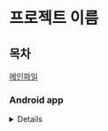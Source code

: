 # 프로젝트 이름

## 목차
[메인파일](https://github.com/kosaay/SnackBattingGame/blob/master/app/src/main/java/com/portpolio/myapplication/MainActivity.kt)  


### Android app
<details>

<img src="![snack_betting_game](https://user-images.githubusercontent.com/99302996/179358381-227fcd2c-e7dd-400f-bd92-e209266a01f4.gif)
">

  
</details>
